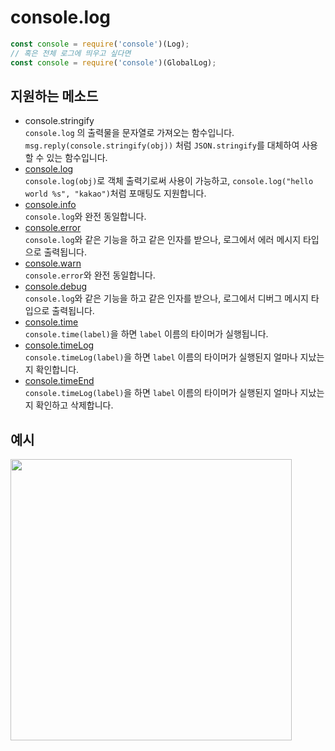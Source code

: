 # console.log

```js
const console = require('console')(Log);
// 혹은 전체 로그에 띄우고 싶다면
const console = require('console')(GlobalLog);
```

## 지원하는 메소드

- console.stringify  
  `console.log` 의 출력물을 문자열로 가져오는 함수입니다. `msg.reply(console.stringify(obj))` 처럼 `JSON.stringify`를 대체하여 사용할 수 있는 함수입니다.
- [console.log](https://developer.mozilla.org/en-US/docs/Web/API/console/log_static)  
  `console.log(obj)`로 객체 출력기로써 사용이 가능하고, `console.log("hello world %s", "kakao")`처럼 포매팅도 지원합니다.
- [console.info](https://developer.mozilla.org/en-US/docs/Web/API/console/info_static)  
  `console.log`와 완전 동일합니다.
- [console.error](https://developer.mozilla.org/en-US/docs/Web/API/console/error_static)  
  `console.log`와 같은 기능을 하고 같은 인자를 받으나, 로그에서 에러 메시지 타입으로 출력됩니다.
- [console.warn](https://developer.mozilla.org/en-US/docs/Web/API/console/warn_static)  
  `console.error`와 완전 동일합니다.
- [console.debug](https://developer.mozilla.org/en-US/docs/Web/API/console/debug_static)  
  `console.log`와 같은 기능을 하고 같은 인자를 받으나, 로그에서 디버그 메시지 타입으로 출력됩니다.
- [console.time](https://developer.mozilla.org/en-US/docs/Web/API/console/time_static)  
  `console.time(label)`을 하면 `label` 이름의 타이머가 실행됩니다.
- [console.timeLog](https://developer.mozilla.org/en-US/docs/Web/API/console/timeLog_static)  
  `console.timeLog(label)`을 하면 `label` 이름의 타이머가 실행된지 얼마나 지났는지 확인합니다.
- [console.timeEnd](https://developer.mozilla.org/en-US/docs/Web/API/console/timeEnd_static)  
  `console.timeLog(label)`을 하면 `label` 이름의 타이머가 실행된지 얼마나 지났는지 확인하고 삭제합니다.

## 예시

<img src=https://github.com/user-attachments/assets/b7ad8984-c5da-46cc-9021-06d3ab8f8409 width=450/>
